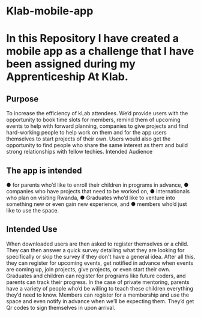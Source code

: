 # Klab-mobile-app
# In this Repository I have created a mobile app as a challenge that I have been assigned during my Apprenticeship At Klab.
## Purpose
To increase the efficiency of kLab attendees. We’d provide users with the opportunity to book
time slots for members, remind them of upcoming events to help with forward planning,
companies to give projects and find hard-working people to help work on them and for the
app users themselves to start projects of their own. Users would also get the opportunity to
find people who share the same interest as them and build strong relationships with fellow techies. Intended Audience

## The app is intended
● for parents who’d like to enroll their children in programs in advance,
● companies who have projects that need to be worked on,
● internationals who plan on visiting Rwanda,
● Graduates who’d like to venture into something new or even gain new experience, and
● members who’d just like to use the space.

## Intended Use
When downloaded users are then asked to register themselves or a child. They can then
answer a quick survey detailing what they are looking for specifically or skip the survey if
they don't have a general idea. After all this, they can register for upcoming events, get
notified in advance when events are coming up, join projects, give projects, or even start their
own. Graduates and children can register for programs like future coders, and parents can
track their progress. In the case of private mentoring, parents have a variety of people who’d
be willing to teach these children everything they’d need to know. Members can register for a
membership and use the space and even notify in advance when we’ll be expecting them.
They’d get Qr codes to sign themselves in upon arrival.
